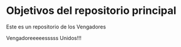 # Objetivos del repositorio principal

Este es un repositorio de los Vengadores

Vengadoreeeeesssss Unidos!!!